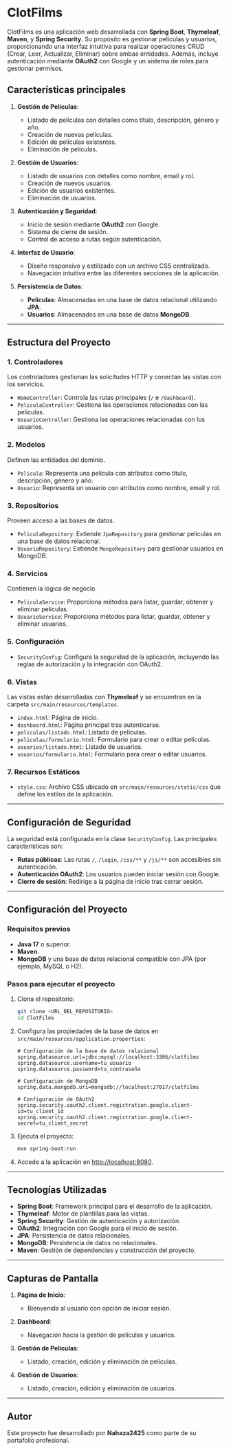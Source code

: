 # ClotFilms

ClotFilms es una aplicación web desarrollada con **Spring Boot**, **Thymeleaf**, **Maven**, y **Spring Security**. Su propósito es gestionar películas y usuarios, proporcionando una interfaz intuitiva para realizar operaciones CRUD (Crear, Leer, Actualizar, Eliminar) sobre ambas entidades. Además, incluye autenticación mediante **OAuth2** con Google y un sistema de roles para gestionar permisos.

## Características principales

1. **Gestión de Películas**:
   - Listado de películas con detalles como título, descripción, género y año.
   - Creación de nuevas películas.
   - Edición de películas existentes.
   - Eliminación de películas.

2. **Gestión de Usuarios**:
   - Listado de usuarios con detalles como nombre, email y rol.
   - Creación de nuevos usuarios.
   - Edición de usuarios existentes.
   - Eliminación de usuarios.

3. **Autenticación y Seguridad**:
   - Inicio de sesión mediante **OAuth2** con Google.
   - Sistema de cierre de sesión.
   - Control de acceso a rutas según autenticación.

4. **Interfaz de Usuario**:
   - Diseño responsivo y estilizado con un archivo CSS centralizado.
   - Navegación intuitiva entre las diferentes secciones de la aplicación.

5. **Persistencia de Datos**:
   - **Películas**: Almacenadas en una base de datos relacional utilizando **JPA**.
   - **Usuarios**: Almacenados en una base de datos **MongoDB**.

---

## Estructura del Proyecto

### 1. **Controladores**
Los controladores gestionan las solicitudes HTTP y conectan las vistas con los servicios.

- `HomeController`: Controla las rutas principales (`/` e `/dashboard`).
- `PeliculaController`: Gestiona las operaciones relacionadas con las películas.
- `UsuarioController`: Gestiona las operaciones relacionadas con los usuarios.

### 2. **Modelos**
Definen las entidades del dominio.

- `Pelicula`: Representa una película con atributos como título, descripción, género y año.
- `Usuario`: Representa un usuario con atributos como nombre, email y rol.

### 3. **Repositorios**
Proveen acceso a las bases de datos.

- `PeliculaRepository`: Extiende `JpaRepository` para gestionar películas en una base de datos relacional.
- `UsuarioRepository`: Extiende `MongoRepository` para gestionar usuarios en MongoDB.

### 4. **Servicios**
Contienen la lógica de negocio.

- `PeliculaService`: Proporciona métodos para listar, guardar, obtener y eliminar películas.
- `UsuarioService`: Proporciona métodos para listar, guardar, obtener y eliminar usuarios.

### 5. **Configuración**
- `SecurityConfig`: Configura la seguridad de la aplicación, incluyendo las reglas de autorización y la integración con OAuth2.

### 6. **Vistas**
Las vistas están desarrolladas con **Thymeleaf** y se encuentran en la carpeta `src/main/resources/templates`.

- `index.html`: Página de inicio.
- `dashboard.html`: Página principal tras autenticarse.
- `peliculas/listado.html`: Listado de películas.
- `peliculas/formulario.html`: Formulario para crear o editar películas.
- `usuarios/listado.html`: Listado de usuarios.
- `usuarios/formulario.html`: Formulario para crear o editar usuarios.

### 7. **Recursos Estáticos**
- `style.css`: Archivo CSS ubicado en `src/main/resources/static/css` que define los estilos de la aplicación.

---

## Configuración de Seguridad

La seguridad está configurada en la clase `SecurityConfig`. Las principales características son:

- **Rutas públicas**: Las rutas `/`, `/login`, `/css/**` y `/js/**` son accesibles sin autenticación.
- **Autenticación OAuth2**: Los usuarios pueden iniciar sesión con Google.
- **Cierre de sesión**: Redirige a la página de inicio tras cerrar sesión.

---

## Configuración del Proyecto

### Requisitos previos
- **Java 17** o superior.
- **Maven**.
- **MongoDB** y una base de datos relacional compatible con JPA (por ejemplo, MySQL o H2).

### Pasos para ejecutar el proyecto

1. Clona el repositorio:
   ```bash
   git clone <URL_DEL_REPOSITORIO>
   cd ClotFilms
   ```

2. Configura las propiedades de la base de datos en `src/main/resources/application.properties`:
   ```properties
   # Configuración de la base de datos relacional
   spring.datasource.url=jdbc:mysql://localhost:3306/clotfilms
   spring.datasource.username=tu_usuario
   spring.datasource.password=tu_contraseña

   # Configuración de MongoDB
   spring.data.mongodb.uri=mongodb://localhost:27017/clotfilms

   # Configuración de OAuth2
   spring.security.oauth2.client.registration.google.client-id=tu_client_id
   spring.security.oauth2.client.registration.google.client-secret=tu_client_secret
   ```

3. Ejecuta el proyecto:
   ```bash
   mvn spring-boot:run
   ```

4. Accede a la aplicación en [http://localhost:8080](http://localhost:8080).

---

## Tecnologías Utilizadas

- **Spring Boot**: Framework principal para el desarrollo de la aplicación.
- **Thymeleaf**: Motor de plantillas para las vistas.
- **Spring Security**: Gestión de autenticación y autorización.
- **OAuth2**: Integración con Google para el inicio de sesión.
- **JPA**: Persistencia de datos relacionales.
- **MongoDB**: Persistencia de datos no relacionales.
- **Maven**: Gestión de dependencias y construcción del proyecto.

---

## Capturas de Pantalla

1. **Página de Inicio**:
   - Bienvenida al usuario con opción de iniciar sesión.

2. **Dashboard**:
   - Navegación hacia la gestión de películas y usuarios.

3. **Gestión de Películas**:
   - Listado, creación, edición y eliminación de películas.

4. **Gestión de Usuarios**:
   - Listado, creación, edición y eliminación de usuarios.

---

## Autor

Este proyecto fue desarrollado por **Nahaza2425** como parte de su portafolio profesional.